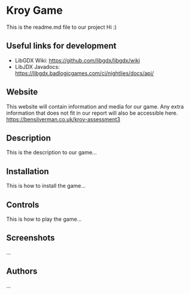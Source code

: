 # Kroy Game
This is the readme.md file to our project
Hi :)

## Useful links for development
- LibGDX Wiki: https://github.com/libgdx/libgdx/wiki
- LibJDX Javadocs: https://libgdx.badlogicgames.com/ci/nightlies/docs/api/

## Website
This website will contain information and media for our game. Any extra information that does not fit in our report will also be accessible here.
https://bensilverman.co.uk/kroy-assessment3

## Description
This is the description to our game...

## Installation
This is how to install the game...

## Controls
This is how to play the game...

## Screenshots
...

## Authors
...
